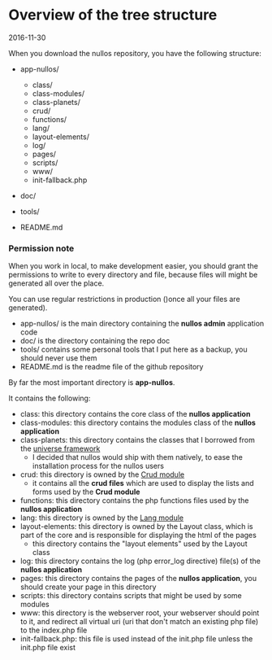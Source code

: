 Overview of the tree structure
===============================
2016-11-30



When you download the nullos repository, you have the following structure:


- app-nullos/
    - class/
    - class-modules/
    - class-planets/
    - crud/
    - functions/
    - lang/
    - layout-elements/
    - log/
    - pages/
    - scripts/
    - www/
    - init-fallback.php

- doc/
- tools/
- README.md



### Permission note
When you work in local, to make development easier, you should grant the permissions to write
to every directory and file, because files will might be generated all over the place. 

You can use regular restrictions in production ()once all your files are generated).




- app-nullos/ is the main directory containing the **nullos admin** application code
- doc/ is the directory containing the repo doc
- tools/ contains some personal tools that I put here as a backup, you should never use them
- README.md is the readme file of the github repository



By far the most important directory is **app-nullos**.

It contains the following:

- class: this directory contains the core class of the **nullos application**
- class-modules: this directory contains the modules class of the **nullos application**
- class-planets: this directory contains the classes that I borrowed from the [universe framework](https://github.com/karayabin/universe-snapshot)
    - I decided that nullos would ship with them natively, to ease the installation process for the nullos users
- crud: this directory is owned by the [Crud module](https://github.com/lingtalfi/nullos-admin/tree/master/doc/official/modules/crud-module.md)
    - it contains all the **crud files** which are used to display the lists and forms used by the **Crud module**  
- functions: this directory contains the php functions files used by the **nullos application**
- lang: this directory is owned by the [Lang module](https://github.com/lingtalfi/nullos-admin/tree/master/doc/official/modules/lang-module.md)
- layout-elements: this directory is owned by the Layout class, which is part of the core and is responsible for displaying the html of the pages 
    - this directory contains the "layout elements" used by the Layout class 
- log: this directory contains the log (php error_log directive) file(s) of the **nullos application** 
- pages: this directory contains the pages of the **nullos application**, you should create your page in this directory
- scripts: this directory contains scripts that might be used by some modules
- www: this directory is the webserver root, your webserver should point to it, and redirect all virtual uri (uri that don't match an existing php file) to the index.php file
- init-fallback.php: this file is used instead of the init.php file unless the init.php file exist

